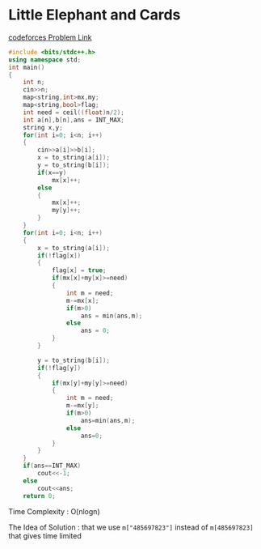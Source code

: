 # Little Elephant and Cards

[codeforces Problem Link](https://codeforces.com/contest/205/problem/D)

```cpp
#include <bits/stdc++.h>
using namespace std;
int main()
{
    int n;
    cin>>n;
    map<string,int>mx,my;
    map<string,bool>flag;
    int need = ceil((float)n/2);
    int a[n],b[n],ans = INT_MAX;
    string x,y;
    for(int i=0; i<n; i++)
    {
        cin>>a[i]>>b[i];
        x = to_string(a[i]);
        y = to_string(b[i]);
        if(x==y)
            mx[x]++;
        else
        {
            mx[x]++;
            my[y]++;
        }
    }
    for(int i=0; i<n; i++)
    {
        x = to_string(a[i]);
        if(!flag[x])
        {
            flag[x] = true;
            if(mx[x]+my[x]>=need)
            {
                int m = need;
                m-=mx[x];
                if(m>0)
                    ans = min(ans,m);
                else
                    ans = 0;
            }
        }

        y = to_string(b[i]);
        if(!flag[y])
        {
            if(mx[y]+my[y]>=need)
            {
                int m = need;
                m-=mx[y];
                if(m>0)
                    ans=min(ans,m);
                else
                    ans=0;
            }
        }
    }
    if(ans==INT_MAX)
        cout<<-1;
    else
        cout<<ans;
    return 0;
```

Time Complexity : O(nlogn)

The Idea of Solution : that we use `m["485697823"]` instead of `m[485697823]` that gives time limited
